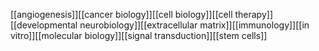 [[angiogenesis]][[cancer biology]][[cell biology]][[cell therapy]][[developmental neurobiology]][[extracellular matrix]][[immunology]][[in vitro]][[molecular biology]][[signal transduction]][[stem cells]]